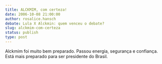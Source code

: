 ```yaml
---
title: ALCKMIM, com certeza!
date: 2006-10-08 21:00:00
author: rosalice.hansch
debate: Lula X Alckmin: quem venceu o debate?
slug: alckmim-com-certeza
status: publish 
type: post
---
```


Alckmim foi muito bem preparado. Passou energia, segurança e confiança. Está mais preparado para ser presidente do Brasil.

